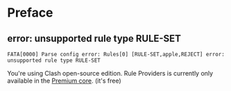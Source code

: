 # Preface

## error: unsupported rule type RULE-SET

```
FATA[0000] Parse config error: Rules[0] [RULE-SET,apple,REJECT] error: unsupported rule type RULE-SET
```

You're using Clash open-source edition. Rule Providers is currently only available in the [Premium core](https://github.com/Dreamacro/clash/releases/tag/premium). (it's free)

## 